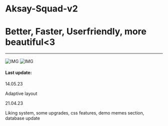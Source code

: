 # Aksay-Squad-v2
<h1>Better, Faster, Userfriendly, more beautiful<3</h1>
<hr />
<img align="center" title="borabora" alt="IMG" src="https://media.discordapp.net/attachments/988542342871003226/1095747898626551938/81b676ec-6de9-4ca9-ad44-21839414630f.png?width=1439&height=650" />
<img align="center" title="borabora" alt="IMG" src="https://media.discordapp.net/attachments/988542342871003226/1095747898911768646/987b94ff-c16d-4125-a50c-39310f0a5488.png?width=1439&height=641" />
<h4>Last update:</h4>
<p>14.05.23</p>
<p>Adaptive layout</p>
<p>21.04.23</p>
<p>Liking system, some upgrades, css features, demo memes section, database update</p>
